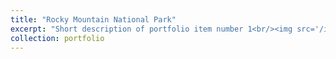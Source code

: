 ```yaml
---
title: "Rocky Mountain National Park"
excerpt: "Short description of portfolio item number 1<br/><img src='/images/161124P1000683-Edit-export'>"
collection: portfolio
---
```


<!-- <"Short description of portfolio item number 1<br/><img src=''>" -->
<!-- !["Test"](../images/161124P1000683-Edit-export.png) -->

